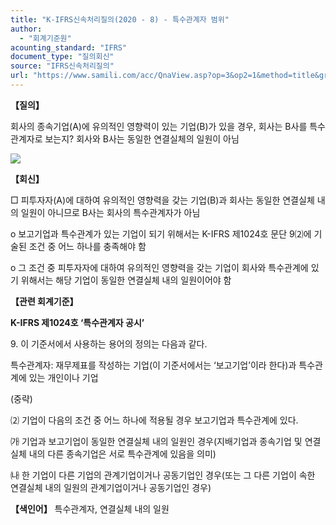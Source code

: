 ```yaml
---
title: "K-IFRS신속처리질의(2020 - 8) - 특수관계자 범위"
author:
  - "회계기준원"
acounting_standard: "IFRS"
document_type: "질의회신"
source: "IFRS신속처리질의"
url: "https://www.samili.com/acc/QnaView.asp?op=3&op2=1&method=title&group=2124-15;1&orgcode=3&searchword=&page=34&code=K%2DIFRS%EC%8B%A0%EC%86%8D%EC%B2%98%EB%A6%AC%EC%A7%88%EC%9D%98%2D8%3A202001"
---
```

**【질의】**

  

회사의 종속기업(A)에 유의적인 영향력이 있는 기업(B)가 있을 경우, 회사는 B사를 특수관계자로 보는지? 회사와 B사는 동일한 연결실체의 일원이 아님

![](https://www.samili.com/mImage/etc/organ/2021/2124-1-1.gif)

  
  

**【회신】**

  

□ 피투자자(A)에 대하여 유의적인 영향력을 갖는 기업(B)과 회사는 동일한 연결실체 내의 일원이 아니므로 B사는 회사의 특수관계자가 아님

  

o 보고기업과 특수관계가 있는 기업이 되기 위해서는 K-IFRS 제1024호 문단 9⑵에 기술된 조건 중 어느 하나를 충족해야 함

  

o 그 조건 중 피투자자에 대하여 유의적인 영향력을 갖는 기업이 회사와 특수관계에 있기 위해서는 해당 기업이 동일한 연결실체 내의 일원이어야 함

  
  

**【관련 회계기준】**

  

**K-IFRS 제1024호 ‘특수관계자 공시’**

  

9\. 이 기준서에서 사용하는 용어의 정의는 다음과 같다.

  

특수관계자: 재무제표를 작성하는 기업(이 기준서에서는 ‘보고기업’이라 한다)과 특수관계에 있는 개인이나 기업

(중략)

⑵ 기업이 다음의 조건 중 어느 하나에 적용될 경우 보고기업과 특수관계에 있다.

㈎ 기업과 보고기업이 동일한 연결실체 내의 일원인 경우(지배기업과 종속기업 및 연결실체 내의 다른 종속기업은 서로 특수관계에 있음을 의미)

㈏ 한 기업이 다른 기업의 관계기업이거나 공동기업인 경우(또는 그 다른 기업이 속한 연결실체 내의 일원의 관계기업이거나 공동기업인 경우)

  
  

**【색인어】** 특수관계자, 연결실체 내의 일원
